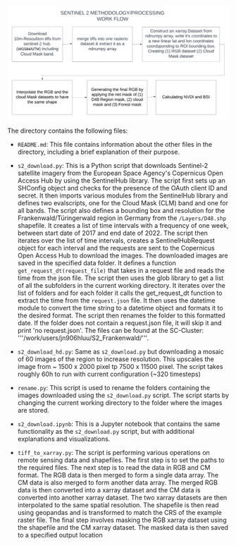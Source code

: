 ![Sentinel 2 Processing Flowchart](sen2flowchart.png)

The directory contains the following files:

- `README.md`: This file contains information about the other files in the directory, including a brief explanation of their purpose.

- `s2_download.py`: This is a Python script that downloads Sentinel-2 satellite imagery from the European Space Agency's Copernicus Open Access Hub by using the SentinelHub library. The script first sets up an SHConfig object and checks for the presence of the OAuth client ID and secret. It then imports various modules from the SentinelHub library and defines two evalscripts, one for the Cloud Mask (CLM) band and one for all bands. The script also defines a bounding box and resolution for the Frankenwald/Türingerwald  region in Germany from the `/Layers/D48.shp` shapefile. It creates a list of time intervals with a frequency of one week, between start date of 2017 and end date of 2022. The script then iterates over the list of time intervals, creates a SentinelHubRequest object for each interval and the requests are sent to the Copernicus Open Access Hub to download the images. The downloaded images are saved in the specified data folder.
It defines a function `get_request_dt(request_file)` that takes in a request file and reads the time from the json file.
The script then uses the glob library to get a list of all the subfolders in the current working directory. It iterates over the list of folders and for each folder it calls the get_request_dt function to extract the time from the `request.json` file. It then uses the datetime module to convert the time string to a datetime object and formats it to the desired format. The script then renames the folder to this formatted date. If the folder does not contain a request.json file, it will skip it and print 'no request.json'. The files can be found at the SC-Cluster: '''/work/users/jn906hluu/S2_Frankenwald/'''.

- `s2_download_hd.py`: Same as `s2_download.py` but downloading a mosaic of 60 images of the region to increase resolution. This upscales the image from ~ 1500 x 2000 pixel tp 7500 x 11500 pixel. The script takes roughly 60h to run with current configuration (~320 timesteps)

- `rename.py`: This script is used to rename the folders containing the images downloaded using the `s2_download.py` script. The script starts by changing the current working directory to the folder where the images are stored.


- `s2_download.ipynb`: This is a Jupyter notebook that contains the same functionality as the `s2_download.py` script, but with additional explanations and visualizations.

- `tiff_to_xarray.py`: The script is performing various operations on remote sensing data and shapefiles. The first step is to set the paths to the required files. The next step is to read the data in RGB and CM format. The RGB data is then merged to form a single data array. The CM data is also merged to form another data array. The merged RGB data is then converted into a xarray dataset and the CM data is converted into another xarray dataset. The two xarray datasets are then interpolated to the same spatial resolution. The shapefile is then read using geopandas and is transformed to match the CRS of the example raster file. The final step involves masking the RGB xarray dataset using the shapefile and the CM xarray dataset. The masked data is then saved to a specified output location

